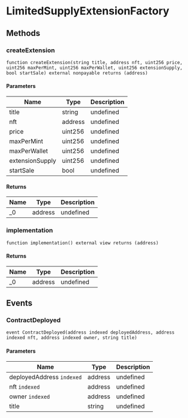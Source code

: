# LimitedSupplyExtensionFactory









## Methods

### createExtension

```solidity
function createExtension(string title, address nft, uint256 price, uint256 maxPerMint, uint256 maxPerWallet, uint256 extensionSupply, bool startSale) external nonpayable returns (address)
```





#### Parameters

| Name | Type | Description |
|---|---|---|
| title | string | undefined |
| nft | address | undefined |
| price | uint256 | undefined |
| maxPerMint | uint256 | undefined |
| maxPerWallet | uint256 | undefined |
| extensionSupply | uint256 | undefined |
| startSale | bool | undefined |

#### Returns

| Name | Type | Description |
|---|---|---|
| _0 | address | undefined |

### implementation

```solidity
function implementation() external view returns (address)
```






#### Returns

| Name | Type | Description |
|---|---|---|
| _0 | address | undefined |



## Events

### ContractDeployed

```solidity
event ContractDeployed(address indexed deployedAddress, address indexed nft, address indexed owner, string title)
```





#### Parameters

| Name | Type | Description |
|---|---|---|
| deployedAddress `indexed` | address | undefined |
| nft `indexed` | address | undefined |
| owner `indexed` | address | undefined |
| title  | string | undefined |



